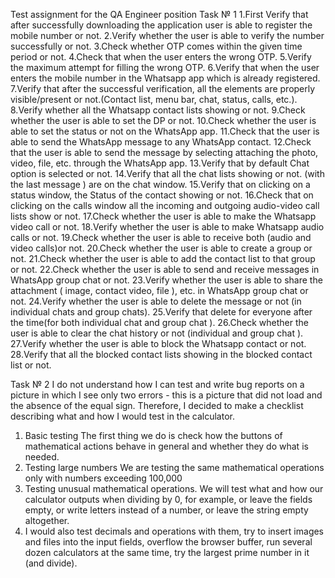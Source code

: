 Test assignment for the QA Engineer position
Task № 1
1.First Verify that after successfully downloading the application user is able to register the mobile number or not.
2.Verify whether the user is able to verify the number successfully or not.
3.Check whether OTP comes within the given time period or not.
4.Check that when the user enters the wrong OTP.
5.Verify the maximum attempt for filling the wrong OTP.
6.Verify that when the user enters the mobile number in the Whatsapp app which is already registered.
7.Verify that after the successful verification, all the elements are properly visible/present or not.(Contact list, menu bar, chat, status, calls, etc.).
8.Verify whether all the Whatsapp contact lists showing or not.
9.Check whether the user is able to set the DP or not.
10.Check whether the user is able to set the status or not on the WhatsApp app.
11.Check that the user is able to send the WhatsApp message to any WhatsApp contact.
12.Check that the user is able to send the message by selecting attaching the photo, video, file, etc. through the WhatsApp app.
13.Verify that by default Chat option is selected or not.
14.Verify that all the chat lists showing or not. (with the last message ) are on the chat window.
15.Verify that on clicking on a status window, the Status of the contact showing or not.
16.Check that on clicking on the calls window all the incoming and outgoing audio-video call lists show or not.
17.Check whether the user is able to make the Whatsapp video call or not.
18.Verify whether the user is able to make Whatsapp audio calls or not.
19.Check whether the user is able to receive both (audio and video calls)or not.
20.Check whether the user is able to create a group or not.
21.Check whether the user is able to add the contact list to that group or not.
22.Check whether the user is able to send and receive messages in WhatsApp group chat or not.
23.Verify whether the user is able to share the attachment ( image, contact video, file ), etc. in WhatsApp group chat or not.
24.Verify whether the user is able to delete the message or not (in individual chats and group chats).
25.Verify that delete for everyone after the time(for both individual chat and group chat ).
26.Check whether the user is able to clear the chat history or not (individual and group chat ).
27.Verify whether the user is able to block the Whatsapp contact or not.
28.Verify that all the blocked contact lists showing in the blocked contact list or not.

Task № 2
I do not understand how I can test and write bug reports on a picture in which I see only two errors - this is a picture that did not load and the absence of the equal sign. Therefore, I decided to make a checklist describing what and how I would test in the calculator.
1. Basic testing
The first thing we do is check how the buttons of mathematical actions behave in general and whether they do what is needed.
2. Testing large numbers
We are testing the same mathematical operations only with numbers exceeding 100,000
3. Testing unusual mathematical operations.
We will test what and how our calculator outputs when dividing by 0, for example, or leave the fields empty, or write letters instead of a number, or leave the string empty altogether.
4. I would also test decimals and operations with them, try to insert images and files into the input fields, overflow the browser buffer, run several dozen calculators at the same time, try the largest prime number in it (and divide).
